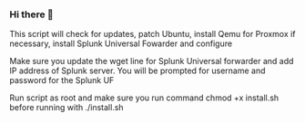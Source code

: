 ### Hi there 👋

<!--
**Primal-id/Primal-id** is a ✨ _special_ ✨ repository because its `README.md` (this file) appears on your GitHub profile.

Here are some ideas to get you started:

- 🔭 I’m currently working on ...
- 🌱 I’m currently learning ...
- 👯 I’m looking to collaborate on ...
- 🤔 I’m looking for help with ...
- 💬 Ask me about ...
- 📫 How to reach me: ...
- 😄 Pronouns: ...
- ⚡ Fun fact: ...
-->






 This script will check for updates, patch Ubuntu, install Qemu for Proxmox if necessary, install Splunk Universal Fowarder and configure
 
 
 Make sure you update the wget line for Splunk Universal forwarder and add IP address of Splunk server. You will be prompted for username and password for the Splunk UF
 
 Run script as root and make sure you run command chmod +x install.sh before running with ./install.sh





